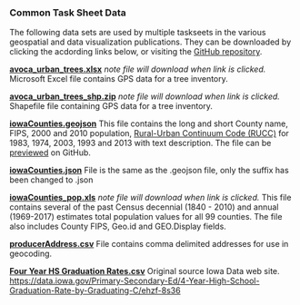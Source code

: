 ### Common Task Sheet Data
The following data sets are used by multiple taskseets in the various geospatial and data visualization publications. They can be downloaded by clicking the acdording links below, or visiting the [GitHub repository](https://github.com/ISUEOGTP/GISTaskSheets/tree/master/Data).

**[avoca_urban_trees.xlsx](https://github.com/ISUEOGTP/GISTaskSheets/blob/master/Data/avoca_urban_trees.xlsx?raw=true)** *note file will download when link is clicked.*
Microsoft Excel file contains GPS data for a tree inventory.

**[avoca_urban_trees_shp.zip](https://github.com/ISUEOGTP/GISTaskSheets/blob/master/Data/avoca_urban_trees_shp.zip?raw=true)** *note file will download when link is clicked.*
Shapefile file containing GPS data for a tree inventory.

**[iowaCounties.geojson](https://raw.githubusercontent.com/ISUEOGTP/GISTaskSheets/master/Data/iowaCounties.geojson)**
This file contains the long and short County name, FIPS, 2000 and 2010 population, [Rural-Urban Continuum Code (RUCC)](https://www.ers.usda.gov/data-products/rural-urban-continuum-codes.aspx) for 1983, 1974, 2003, 1993 and 2013 with text description. The file can be [previewed](https://github.com/ISUEOGTP/GISTaskSheets/blob/master/Data/iowaCounties.geojson) on GitHub. 

**[iowaCounties.json](https://raw.githubusercontent.com/ISUEOGTP/GISTaskSheets/master/Data/iowaCounties.json)**
File is the same as the .geojson file, only the suffix has been changed to .json

**[iowaCounties_pop.xls](https://github.com/ISUEOGTP/GISTaskSheets/blob/master/Data/iowaCounties_pop.xls?raw=true)** *note file will download when link is clicked.*
This file contains several of the past Census decennial (1840 - 2010) and annual (1969-2017) estimates total population values for all 99 counties. The file also includes County FIPS, Geo.id and GEO.Display fields.

**[producerAddress.csv](https://raw.githubusercontent.com/ISUEOGTP/GISTaskSheets/master/Data/producerAddress.csv)**
File contains comma delimited addresses for use in geocoding.


 **[Four Year HS Graduation Rates.csv](https://raw.githubusercontent.com/ISUEOGTP/GISTaskSheets/master/Data/4-Year_High_School_Graduation_Rates_in_Iowa_by_Cohort_and_Race_Ethnicity.csv)**
 Original source Iowa Data web site. https://data.iowa.gov/Primary-Secondary-Ed/4-Year-High-School-Graduation-Rate-by-Graduating-C/ehzf-8s36

